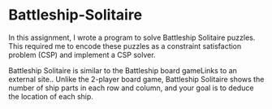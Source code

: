 # Battleship-Solitaire
In this assignment, I wrote a program to solve Battleship Solitaire puzzles. This required me to encode these puzzles as a constraint satisfaction problem (CSP) and implement a CSP solver.

Battleship Solitaire is similar to the Battleship board gameLinks to an external site.. Unlike the 2-player board game, Battleship Solitaire shows the number of ship parts in each row and column, and your goal is to deduce the location of each ship.
